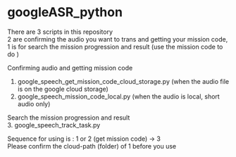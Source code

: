 # googleASR_python
There are 3 scripts in this repository <br>
2 are confirming the audio you want to trans and getting your mission code, <br>
1 is for search the mission progression and result (use the mission code to do ) <br>

Confirming audio and getting mission code <br>
1. google_speech_get_mission_code_cloud_storage.py (when the audio file is on the google cloud storage) <br>
2. google_speech_mission_code_local.py (when the audio is local, short audio only) <br>

Search the mission progression and result <br>
3. google_speech_track_task.py <br>

Sequence for using is : 1 or 2 (get mission code) -> 3 <br>
Please confirm the cloud-path (folder) of 1 before you use <br>
